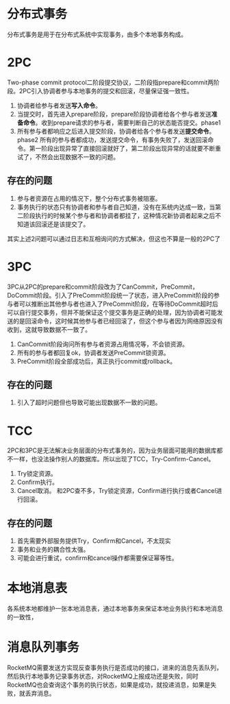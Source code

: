 # 分布式事务
分布式事务是用于在分布式系统中实现事务，由多个本地事务构成。

# 2PC
Two-phase commit protocol二阶段提交协议，二阶段指prepare和commit两阶段。2PC引入协调者参与本地事务的提交和回滚，尽量保证强一致性。
1. 协调者给参与者发送**写入命令**。
1. 当提交时，首先进入prepare阶段，prepare阶段协调者给各个参与者发送**准备命令**。收到prepare请求的参与者，需要判断自己的状态能否提交。phase1
2. 所有参与者都响应之后进入提交阶段，协调者给各个参与者发送**提交命令**。phase2
所有的参与者都成功，发送提交命令，有事务失败了，发送回滚命令。第一阶段出现异常了直接回滚就好了，第二阶段出现异常的话就要不断重试了，不然会出现数据不一致的问题。

## 存在的问题
1. 参与者资源在占用的情况下，整个分布式事务被阻塞。
2. 事务执行的状态只有协调者和参与者自己知道，没有在系统内达成一致，当第二阶段执行的时候某个参与者和协调者都挂了，这种情况新协调者起来之后不知道该回滚还是该提交了。

其实上述2问题可以通过日志和互相询问的方式解决，但这也不算是一般的2PC了

# 3PC
3PC从2PC的prepare和commit阶段改为了CanCommit，PreCommit，DoCommit阶段。引入了PreCommit阶段统一了状态，进入PreCommit阶段的参与者可以推断出其他参与者也进入了PreCommit阶段，在等待DoCommit超时后可以自行提交事务，但并不能保证这个提交事务是正确的处理，因为协调者可能发送的是回滚命令，这时候其他参与者已经回滚了，但这个参与者因为网络原因没有收到，这就导致数据不一致了。
1. CanCommit阶段询问所有参与者资源占用情况等，不会锁资源。
2. 所有的参与者都回复ok，协调者发送PreCommit锁资源。
3. PreCommit阶段全部成功后，真正执行commit或rollback。

## 存在的问题
1. 引入了超时问题但也导致可能出现数据不一致的问题。

# TCC
2PC和3PC是无法解决业务层面的分布式事务的，因为业务层面可能用的数据库都不一样，也没法操作别人的数据库。所以出现了TCC，Try-Confirm-Cancel。
1. Try锁定资源。
2. Confirm执行。
3. Cancel取消。
和2PC查不多，Try锁定资源，Confirm进行执行或者Cancel进行回滚。

## 存在的问题
1. 首先需要外部服务提供Try，Confirm和Cancel，不太现实
2. 事务和业务的耦合性太强。
3. 可能会进行重试，confirm和cancel操作都需要保证幂等性。


# 本地消息表
各系统本地都维护一张本地消息表，通过本地事务来保证本地业务执行和本地消息的一致性，


# 消息队列事务
RocketMQ需要发送方实现反查事务执行是否成功的接口，进来的消息先丢队列，然后执行本地事务记录事务状态，对RocketMQ上报成功还是失败，同时RocketMQ也会查询这个事务的执行状态，如果是成功，就投递消息，如果是失败，就丢弃消息。

# 
